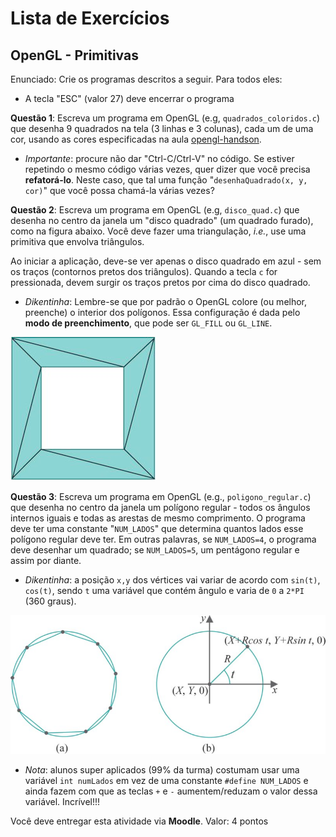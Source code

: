 # Lista de Exercícios
## OpenGL - Primitivas

Enunciado: Crie os programas descritos a seguir. Para todos eles:
- A tecla "ESC" (valor 27) deve encerrar o programa

**Questão 1**: Escreva um programa em OpenGL (e.g, `quadrados_coloridos.c`)
que desenha 9 quadrados na tela (3 linhas e 3 colunas), cada um de uma cor,
usando as cores especificadas na aula
[opengl-handson](http://fegemo.github.io/cefet-cg/classes/opengl-handson).

- _Importante_: procure não dar "Ctrl-C/Ctrl-V" no código. Se estiver
  repetindo o mesmo código várias vezes, quer dizer que você precisa
  **refatorá-lo**. Neste caso, que tal uma função
  "`desenhaQuadrado(x, y, cor)`" que você possa chamá-la várias vezes?

**Questão 2**: Escreva um programa em OpenGL (e.g, `disco_quad.c`) que desenha
no centro da janela um "disco quadrado" (um quadrado furado), como na figura
abaixo. Você deve fazer uma triangulação, _i.e._, use uma primitiva que envolva
triângulos.

Ao iniciar a aplicação, deve-se ver apenas o disco quadrado em azul - sem os
traços (contornos pretos dos triângulos). Quando a tecla <key>`c`</key> for
pressionada, devem surgir os traços pretos por cima do disco quadrado.

- _Dikentinha_: Lembre-se que por padrão o OpenGL colore (ou melhor, preenche)
  o interior dos polígonos. Essa configuração é dada pelo **modo
  de preenchimento**, que pode ser `GL_FILL` ou `GL_LINE`.

![](images/square-annulus.png)

**Questão 3**: Escreva um programa em OpenGL (e.g., `poligono_regular.c`) que
 desenha no centro da janela um polígono regular - todos os ângulos internos
iguais e todas as arestas de mesmo comprimento. O programa deve ter uma
constante "`NUM_LADOS`" que determina  quantos lados esse polígono regular deve
ter. Em outras palavras, se `NUM_LADOS=4`, o programa deve desenhar um quadrado;
se `NUM_LADOS=5`, um pentágono regular e assim por diante.

- _Dikentinha_: a posição `x,y` dos vértices vai variar de acordo com
  `sin(t)`, `cos(t)`, sendo `t` uma variável que contém ângulo e varia de
  `0` a `2*PI` (360 graus).

![](./images/circle-aprox2.png)

- _Nota_: alunos super aplicados (99% da turma) costumam usar uma variável
`int numLados` em vez de uma constante `#define NUM_LADOS` e ainda
fazem com que as teclas `+` e `-` aumentem/reduzam o valor dessa variável.
Incrível!!!

Você deve entregar esta atividade via **Moodle**.
Valor: 4 pontos
